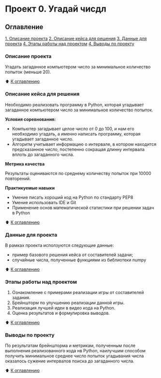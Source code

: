 # Проект 0. Угадай чисдл

## Оглавление

[1. Описание проекта](https://github.com/nsidorenko01/sf_hw_1/blob/main/project_0/README.md#Описание-проекта)
[2. Описание кейса для решения](https://github.com/nsidorenko01/sf_hw_1/blob/main/project_0/README.md#Описание-кейса-для-решения)
[3. Данные для проекта](https://github.com/nsidorenko01/sf_hw_1/blob/main/project_0/README.md#Данные-для-проекта)
[4. Этапы работы над проектом](https://github.com/nsidorenko01/sf_hw_1/blob/main/project_0/README.md#Этапы-работы-над-проектом)
[4. Выводы по проекту](https://github.com/nsidorenko01/sf_hw_1/blob/main/project_0/README.md#Выводы-по-проекту)

### Описание проекта

Угадать загаданное компьютером число за минимальное количество попыток (меньше 20).

:arrow_up: [К оглавлению](https://github.com/nsidorenko01/sf_hw_1/blob/main/project_0/README.md#Оглавление)

### Описание кейса для решения

Необходимо реализовать программу в Python, которая угадывает загаданное компьютером число за минимальное количество попыток.

**Условия соревнования:**
- Компьютер загадывает целое число от 0 до 100, и нам его необходимо угадать, а именно написать программу, которая угадывает загаданное число.
- Алгоритм учитывает информацию о интервале, в котором находится предсказанное число, постепенно сокращая длинну интервала вплоть до загаданного числа.

**Метрика качества**

Результаты оцениваются по среднему количеству попыток при 10000 повторений.

**Практикуемые навыки**
- Умение писать хороший код на Python по стандарту PEP8
- Умение использовать IDE и Git
- Применение основ математической статистики при решении задач в Python

:arrow_up: [К оглавлению](https://github.com/nsidorenko01/sf_hw_1/blob/main/project_0/README.md#Оглавление)

### Данные для проекта

В рамках проекта исползуются следующие данные:
- пример базового решения кейса от составителей задачи;
- случайные числа, полученные функциями из библиотеки numpy

:arrow_up: [К оглавлению](https://github.com/nsidorenko01/sf_hw_1/blob/main/project_0/README.md#Оглавление)

### Этапы работы над проектом

1. Ознакомление с примерами реализации игры от составителей задания.
2. Брейншторм по улучшению реализации данной игры.
3. Реализация лучшей идеи в видео кода на Python.
4. Оценка результатов и формулировка выводов.

:arrow_up: [К оглавлению](https://github.com/nsidorenko01/sf_hw_1/blob/main/project_0/README.md#Оглавление)

### Выводы по проекту

По результатам брейншторма и метрикам, полученным после выполнения реализованного кода нв Python, наилучшим способом получить минимальное среднее число попыток угадывания числа оказалось сужение интервалов поиска до загаданного числа.

:arrow_up: [К оглавлению](https://github.com/nsidorenko01/sf_hw_1/blob/main/project_0/README.md#Оглавление)